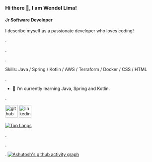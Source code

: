 <!--
**lima-wendel/lima-wendel** is a ✨ _special_ ✨ repository because its `README.md` (this file) appears on your GitHub profile.

Here are some ideas to get you started:

- 🔭 I’m currently working on ...
- 🌱 I’m currently learning ...
- 👯 I’m looking to collaborate on ...
- 🤔 I’m looking for help with ...
- 💬 Ask me about ...
- 📫 How to reach me: ...
- 😄 Pronouns: ...
- ⚡ Fun fact: ...
-->
### Hi there 👋, I am Wendel Lima!
#### Jr Software Developer
I describe myself as a passionate developer who loves coding!



.

.

.

Skills: Java / Spring / Kotlin / AWS / Terraform / Docker / CSS / HTML

.


- 🌱 I’m currently learning Java, Spring and Kotlin. 


.




[<img src='https://cdn.jsdelivr.net/npm/simple-icons@3.0.1/icons/github.svg' alt='github' height='40'>](https://github.com/lima-wendel)  [<img src='https://cdn.jsdelivr.net/npm/simple-icons@3.0.1/icons/linkedin.svg' alt='linkedin' height='40'>](https://www.linkedin.com/in/wendellima/)  



[![Top Langs](https://github-readme-stats.vercel.app/api/top-langs/?username=lima-wendel)](https://github.com/anuraghazra/github-readme-stats)

.

.

.
[![Ashutosh's github activity graph](https://activity-graph.herokuapp.com/graph?username=lima-wendel&bg_color=fffff0&color=708090&line=24292e&point=24292e&area=true&hide_border=false)](https://github.com/lima-wendel/github-readme-activity-graph)







